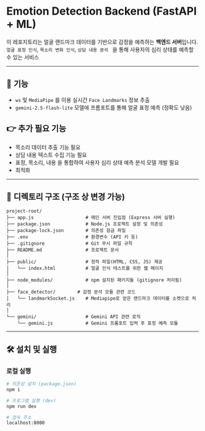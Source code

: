 # Emotion Detection Backend (FastAPI + ML)

이 레포지토리는 얼굴 랜드마크 데이터를 기반으로 감정을 예측하는 **백엔드 서버**입니다.  
`얼굴 표정 인식`, `목소리 변화 인식`, `상담 내용 분석 ` 을 통해 사용자의 심리 상태를 예측할 수 있는 서비스

---

## 🚀 기능
- `ws` 및 `MediaPipe` 를 이용 실시간 `Face Landmarks` 정보 추출 
- `gemini-2.5-flash-lite` 모델에 프롬포트를 통해 얼굴 표정 예측 (정확도 낮음)



## 👉 추가 필요 기능
- 목소리 데이터 추출 기능 필요
- 상담 내용 텍스트 수집 기능 필요
- 표정, 목소리, 내용 을 통합하여 사용자 심리 상태 예측 분석 모델 개발 필요
- 최적화 


---

## 📂 디렉토리 구조 (구조 상 변경 가능)
```
project-root/
├── app.js                   # 메인 서버 진입점 (Express 서버 실행)
├── package.json             # Node.js 프로젝트 설정 및 의존성
├── package-lock.json        # 의존성 잠금 파일
├── .env                     # 환경변수 (API 키 등)
├── .gitignore               # Git 무시 파일 규칙
├── README.md                # 프로젝트 문서
│
├── public/                  # 정적 파일(HTML, CSS, JS) 제공
│   └── index.html           # 얼굴 인식 테스트를 위한 웹 페이지 
│
├── node_modules/            # npm 설치된 패키지들 (gitignore 처리됨)
│
├── face_detector/        # 감정 분석 모듈 관련 코드
│   └── landmarkSocket.js    # Mediapipe로 얻은 랜드마크 데이터를 소켓으로 처리
│
└── gemini/                  # Gemini API 관련 로직
    └── gemini.js            # Gemini 프롬포트 입력 후 표정 예측 모듈
```
---
## 🛠️ 설치 및 실행


### 로컬 실행
```bash
# 의존성 설치 (package.json)
npm i

# 프로그램 실행 (dev) 
npm run dev 

# 접속 주소
localhost:8000
```